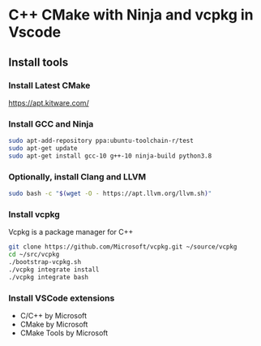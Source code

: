 # C++ CMake with Ninja and vcpkg in Vscode

## Install tools

### Install Latest CMake
https://apt.kitware.com/

### Install GCC and Ninja

```bash
sudo apt-add-repository ppa:ubuntu-toolchain-r/test
sudo apt-get update
sudo apt-get install gcc-10 g++-10 ninja-build python3.8
```

### Optionally, install Clang and LLVM

```bash
sudo bash -c "$(wget -O - https://apt.llvm.org/llvm.sh)"
```

### Install vcpkg
Vcpkg is a package manager for C++

```bash
git clone https://github.com/Microsoft/vcpkg.git ~/source/vcpkg
cd ~/src/vcpkg
./bootstrap-vcpkg.sh
./vcpkg integrate install
./vcpkg integrate bash
```

### Install VSCode extensions

- C/C++ by Microsoft
- CMake by Microsoft
- CMake Tools by Microsoft